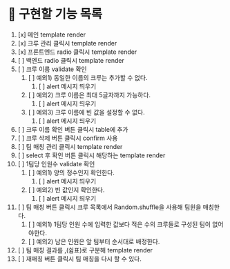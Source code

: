 # 📝 구현할 기능 목록

1. [x] 메인 template render
2. [x] 크루 관리 클릭시 template render
3. [x] 프론트엔드 radio 클릭시 template render
4. [ ] 백엔드 radio 클릭시 template render
5. [ ] 크루 이름 validate 확인
   1. [ ] 예외1) 동일한 이름의 크루는 추가할 수 없다.
      1. [ ] alert 메시지 띄우기
   2. [ ] 예외2) 크루 이름은 최대 5글자까지 가능하다.
      1. [ ] alert 메시지 띄우기
   3. [ ] 예외3) 크루 이름에 빈 값을 설정할 수 없다.
      1. [ ] alert 메시지 띄우기
6. [ ] 크루 이름 확인 버튼 클릭시 table에 추가
7. [ ] 크루 삭제 버튼 클릭시 confirm 사용
8. [ ] 팀 매칭 관리 클릭시 template render
9. [ ] select 후 확인 버튼 클릭시 해당하는 template render
10. [ ] 1팀당 인원수 validate 확인
    1. [ ] 예외1) 양의 정수인지 확인한다.
       1. [ ] alert 메시지 띄우기
    2. [ ] 예외2) 빈 값인지 확인한다.
       1. [ ] alert 메시지 띄우기
11. [ ] 팀 매칭 버튼 클릭시 크루 목록에서 Random.shuffle을 사용해 팀원을 매칭한다.
    1. [ ] 예외1) 1팀당 인원 수에 입력한 값보다 적은 수의 크루들로 구성된 팀이 없어야한다.
    2. [ ] 예외2) 남은 인원은 앞 팀부터 순서대로 배정한다.
12. [ ] 팀 매칭 결과를 ,(쉼표)로 구분해 template render
13. [ ] 재매칭 버튼 클릭시 팀 매칭을 다시 할 수 있다.
